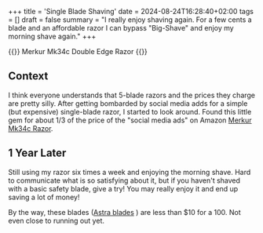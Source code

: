 +++
title = 'Single Blade Shaving'
date = 2024-08-24T16:28:40+02:00
tags = [] 
draft = false
summary = "I really enjoy shaving again. For a few cents a blade and an affordable razor I can bypass \"Big-Shave\" and enjoy my morning shave again."
+++

{{<lead>}}
Merkur Mk34c Double Edge Razor
{{</lead>}}

## Context

I think everyone understands that 5-blade razors and the prices they charge are pretty silly. After getting bombarded by social media adds for a simple (but expensive) single-blade razor, I started to look around. Found this little gem for about 1/3 of the price of the "social media ads" on Amazon [Merkur Mk34c Razor](https://www.amazon.com/dp/B002A8JO1Q).

## 1 Year Later

Still using my razor six times a week and enjoying the morning shave. Hard to communicate what is so satisfying about it, but if you haven't shaved with a basic safety blade, give a try! You may really enjoy it and end up saving a lot of money! 

By the way, these blades ([Astra blades](https://www.amazon.com/dp/B001QY8QXM) ) are less than $10 for a 100. Not even close to running out yet. 
